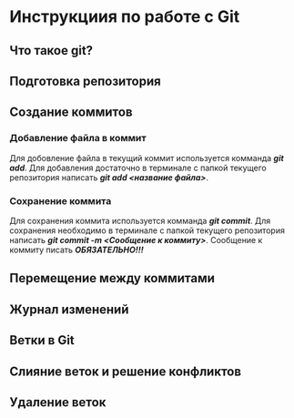 # Инструкциия по работе с Git

## Что такое git?

## Подготовка репозитория

## Создание коммитов
### Добавление файла в коммит
Для добовление файла в текущий коммит используется комманда **_git add_**. Для добавления достаточно в терминале с папкой текущего репозитория написать **_git add <название файла>_**.

### Сохранение коммита
Для сохранения коммита используется комманда **_git commit_**. Для сохранения необходимо в терминале с папкой текущего репозитория написать **_git commit -m <Сообщение к коммиту>_**. Сообщение к коммиту писать _**ОБЯЗАТЕЛЬНО!!!**_

## Перемещение между коммитами

## Журнал изменений

## Ветки в Git

## Слияние веток и решение конфликтов

## Удаление веток